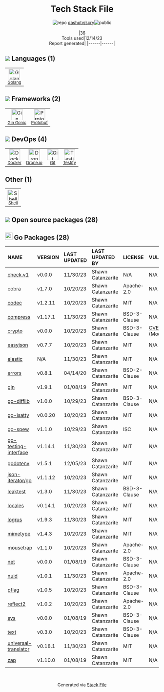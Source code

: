 <!--
&lt;--- Readme.md Snippet without images Start ---&gt;
## Tech Stack
dashotv/scry is built on the following main stack:

- [Drone.io](https://drone.io/) – Continuous Integration
- [Golang](http://golang.org/) – Languages
- [Gin Gonic](https://gin-gonic.com/) – Frameworks (Full Stack)
- [Protobuf](https://developers.google.com/protocol-buffers/) – Serialization Frameworks
- [Shell](https://en.wikipedia.org/wiki/Shell_script) – Shells
- [Testify](https://github.com/stretchr/testify) – Go Testing
- [Docker](https://www.docker.com/) – Virtual Machine Platforms & Containers

Full tech stack [here](/techstack.md)

&lt;--- Readme.md Snippet without images End ---&gt;

&lt;--- Readme.md Snippet with images Start ---&gt;
## Tech Stack
dashotv/scry is built on the following main stack:

- <img width='25' height='25' src='https://img.stackshare.io/service/668/R_wMcCqN_400x400.png' alt='Drone.io'/> [Drone.io](https://drone.io/) – Continuous Integration
- <img width='25' height='25' src='https://img.stackshare.io/service/1005/O6AczwfV_400x400.png' alt='Golang'/> [Golang](http://golang.org/) – Languages
- <img width='25' height='25' src='https://img.stackshare.io/service/4221/7894478.png' alt='Gin Gonic'/> [Gin Gonic](https://gin-gonic.com/) – Frameworks (Full Stack)
- <img width='25' height='25' src='https://img.stackshare.io/service/4393/ma2jqJKH_400x400.png' alt='Protobuf'/> [Protobuf](https://developers.google.com/protocol-buffers/) – Serialization Frameworks
- <img width='25' height='25' src='https://img.stackshare.io/service/4631/default_c2062d40130562bdc836c13dbca02d318205a962.png' alt='Shell'/> [Shell](https://en.wikipedia.org/wiki/Shell_script) – Shells
- <img width='25' height='25' src='https://img.stackshare.io/service/8695/stretchr.png' alt='Testify'/> [Testify](https://github.com/stretchr/testify) – Go Testing
- <img width='25' height='25' src='https://img.stackshare.io/service/586/n4u37v9t_400x400.png' alt='Docker'/> [Docker](https://www.docker.com/) – Virtual Machine Platforms & Containers

Full tech stack [here](/techstack.md)

&lt;--- Readme.md Snippet with images End ---&gt;
-->
<div align="center">

# Tech Stack File
![](https://img.stackshare.io/repo.svg "repo") [dashotv/scry](https://github.com/dashotv/scry)![](https://img.stackshare.io/public_badge.svg "public")
<br/><br/>
|36<br/>Tools used|12/14/23 <br/>Report generated|
|------|------|
</div>

## <img src='https://img.stackshare.io/languages.svg'/> Languages (1)
<table><tr>
  <td align='center'>
  <img width='36' height='36' src='https://img.stackshare.io/service/1005/O6AczwfV_400x400.png' alt='Golang'>
  <br>
  <sub><a href="http://golang.org/">Golang</a></sub>
  <br>
  <sub></sub>
</td>

</tr>
</table>

## <img src='https://img.stackshare.io/frameworks.svg'/> Frameworks (2)
<table><tr>
  <td align='center'>
  <img width='36' height='36' src='https://img.stackshare.io/service/4221/7894478.png' alt='Gin Gonic'>
  <br>
  <sub><a href="https://gin-gonic.com/">Gin Gonic</a></sub>
  <br>
  <sub></sub>
</td>

<td align='center'>
  <img width='36' height='36' src='https://img.stackshare.io/service/4393/ma2jqJKH_400x400.png' alt='Protobuf'>
  <br>
  <sub><a href="https://developers.google.com/protocol-buffers/">Protobuf</a></sub>
  <br>
  <sub></sub>
</td>

</tr>
</table>

## <img src='https://img.stackshare.io/devops.svg'/> DevOps (4)
<table><tr>
  <td align='center'>
  <img width='36' height='36' src='https://img.stackshare.io/service/586/n4u37v9t_400x400.png' alt='Docker'>
  <br>
  <sub><a href="https://www.docker.com/">Docker</a></sub>
  <br>
  <sub></sub>
</td>

<td align='center'>
  <img width='36' height='36' src='https://img.stackshare.io/service/668/R_wMcCqN_400x400.png' alt='Drone.io'>
  <br>
  <sub><a href="https://drone.io/">Drone.io</a></sub>
  <br>
  <sub></sub>
</td>

<td align='center'>
  <img width='36' height='36' src='https://img.stackshare.io/service/1046/git.png' alt='Git'>
  <br>
  <sub><a href="http://git-scm.com/">Git</a></sub>
  <br>
  <sub></sub>
</td>

<td align='center'>
  <img width='36' height='36' src='https://img.stackshare.io/service/8695/stretchr.png' alt='Testify'>
  <br>
  <sub><a href="https://github.com/stretchr/testify">Testify</a></sub>
  <br>
  <sub></sub>
</td>

</tr>
</table>

## Other (1)
<table><tr>
  <td align='center'>
  <img width='36' height='36' src='https://img.stackshare.io/service/4631/default_c2062d40130562bdc836c13dbca02d318205a962.png' alt='Shell'>
  <br>
  <sub><a href="https://en.wikipedia.org/wiki/Shell_script">Shell</a></sub>
  <br>
  <sub></sub>
</td>

</tr>
</table>


## <img src='https://img.stackshare.io/group.svg' /> Open source packages (28)</h2>

## <img width='24' height='24' src='https://img.stackshare.io/service/21112/default_1346bbda8fe03e4dce5601323a3ca47a10c1ae36.png'/> Go Packages (28)

|NAME|VERSION|LAST UPDATED|LAST UPDATED BY|LICENSE|VULNERABILITIES|
|:------|:------|:------|:------|:------|:------|
|[check.v1](https://pkg.go.dev/gopkg.in/check.v1)|v0.0.0|11/30/23|Shawn Catanzarite |N/A|N/A|
|[cobra](https://pkg.go.dev/github.com/spf13/cobra)|v1.7.0|10/20/23|Shawn Catanzarite |Apache-2.0|N/A|
|[codec](https://pkg.go.dev/github.com/ugorji/go/codec)|v1.2.11|10/20/23|Shawn Catanzarite |MIT|N/A|
|[compress](https://pkg.go.dev/github.com/klauspost/compress)|v1.17.1|11/30/23|Shawn Catanzarite |BSD-3-Clause|N/A|
|[crypto](https://pkg.go.dev/golang.org/x/crypto)|v0.0.0|10/20/23|Shawn Catanzarite |BSD-3-Clause|[CVE-2020-9283](https://github.com/advisories/GHSA-ffhg-7mh4-33c4) (Moderate)|
|[easyjson](https://pkg.go.dev/github.com/mailru/easyjson)|v0.7.7|10/20/23|Shawn Catanzarite |MIT|N/A|
|[elastic](https://pkg.go.dev/github.com/olivere/elastic)|N/A|11/30/23|Shawn Catanzarite |MIT|N/A|
|[errors](https://pkg.go.dev/github.com/pkg/errors)|v0.8.1|04/14/20|Shawn Catanzarite |BSD-2-Clause|N/A|
|[gin](https://pkg.go.dev/github.com/gin-gonic/gin)|v1.9.1|01/08/19|Shawn Catanzarite |MIT|N/A|
|[go-difflib](https://pkg.go.dev/github.com/pmezard/go-difflib)|v1.0.0|10/29/23|Shawn Catanzarite |BSD-3-Clause|N/A|
|[go-isatty](https://pkg.go.dev/github.com/mattn/go-isatty)|v0.0.20|10/20/23|Shawn Catanzarite |MIT|N/A|
|[go-spew](https://pkg.go.dev/github.com/davecgh/go-spew)|v1.1.0|10/29/23|Shawn Catanzarite |ISC|N/A|
|[go-testing-interface](https://pkg.go.dev/github.com/mitchellh/go-testing-interface)|v1.14.1|11/30/23|Shawn Catanzarite |MIT|N/A|
|[godotenv](https://pkg.go.dev/github.com/joho/godotenv)|v1.5.1|12/05/23|Shawn Catanzarite |MIT|N/A|
|[json-iterator/go](https://pkg.go.dev/github.com/json-iterator/go)|v1.1.12|10/20/23|Shawn Catanzarite |MIT|N/A|
|[leaktest](https://pkg.go.dev/github.com/fortytw2/leaktest)|v1.3.0|11/30/23|Shawn Catanzarite |BSD-3-Clause|N/A|
|[locales](https://pkg.go.dev/github.com/go-playground/locales)|v0.14.1|10/20/23|Shawn Catanzarite |MIT|N/A|
|[logrus](https://pkg.go.dev/github.com/sirupsen/logrus)|v1.9.3|11/30/23|Shawn Catanzarite |MIT|N/A|
|[mimetype](https://pkg.go.dev/github.com/gabriel-vasile/mimetype)|v1.4.3|10/20/23|Shawn Catanzarite |MIT|N/A|
|[mousetrap](https://pkg.go.dev/github.com/inconshreveable/mousetrap)|v1.1.0|10/20/23|Shawn Catanzarite |Apache-2.0|N/A|
|[net](https://pkg.go.dev/golang.org/x/net)|v0.0.0|01/08/19|Shawn Catanzarite |BSD-3-Clause|N/A|
|[nuid](https://pkg.go.dev/github.com/nats-io/nuid)|v1.0.1|11/30/23|Shawn Catanzarite |Apache-2.0|N/A|
|[pflag](https://pkg.go.dev/github.com/spf13/pflag)|v1.0.5|10/20/23|Shawn Catanzarite |BSD-3-Clause|N/A|
|[reflect2](https://pkg.go.dev/github.com/modern-go/reflect2)|v1.0.2|10/20/23|Shawn Catanzarite |Apache-2.0|N/A|
|[sys](https://pkg.go.dev/golang.org/x/sys)|v0.0.0|01/08/19|Shawn Catanzarite |BSD-3-Clause|N/A|
|[text](https://pkg.go.dev/golang.org/x/text)|v0.3.0|10/20/23|Shawn Catanzarite |BSD-3-Clause|N/A|
|[universal-translator](https://pkg.go.dev/github.com/go-playground/universal-translator)|v0.18.1|11/30/23|Shawn Catanzarite |MIT|N/A|
|[zap](https://pkg.go.dev/go.uber.org/zap)|v1.10.0|01/08/19|Shawn Catanzarite |MIT|N/A|

<br/>
<div align='center'>

Generated via [Stack File](https://github.com/marketplace/stack-file)
